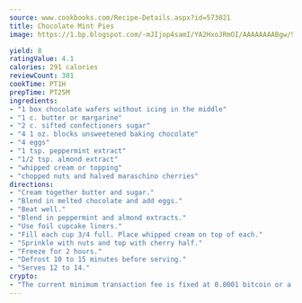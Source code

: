 ```yaml
---
source: www.cookbooks.com/Recipe-Details.aspx?id=573021
title: Chocolate Mint Pies
image: https://1.bp.blogspot.com/-mJIjop4samI/YA2HxoJRmOI/AAAAAAAABgw/9Q6cN5purxQQ0M3111-VxRXtHYk4x987wCLcBGAsYHQ/s320/19.png

yield: 8
ratingValue: 4.1
calories: 291 calories
reviewCount: 381
cookTime: PT1H
prepTime: PT25M
ingredients:
- "1 box chocolate wafers without icing in the middle"
- "1 c. butter or margarine"
- "2 c. sifted confectioners sugar"
- "4 1 oz. blocks unsweetened baking chocolate"
- "4 eggs"
- "1 tsp. peppermint extract"
- "1/2 tsp. almond extract"
- "whipped cream or topping"
- "chopped nuts and halved maraschino cherries"
directions:
- "Cream together butter and sugar."
- "Blend in melted chocolate and add eggs."
- "Beat well."
- "Blend in peppermint and almond extracts."
- "Use foil cupcake liners."
- "Fill each cup 3/4 full. Place whipped cream on top of each."
- "Sprinkle with nuts and top with cherry half."
- "Freeze for 2 hours."
- "Defrost 10 to 15 minutes before serving."
- "Serves 12 to 14."
crypto:
- "The current minimum transaction fee is fixed at 0.0001 bitcoin or a tenth of a millibitcoin per kilobyte, recently decreased from one millibitcoin."
---
```

